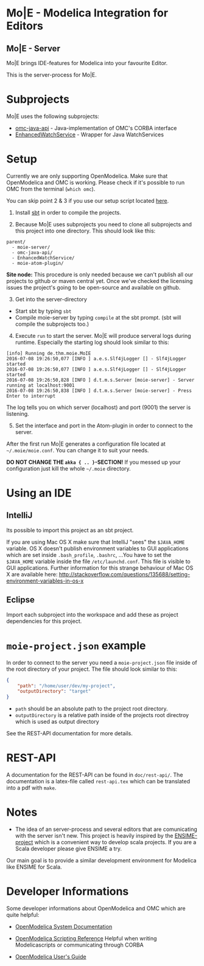 # Mo|E - Modelica Integration for Editors
## Mo|E - Server
Mo|E brings IDE-features for Modelica into your favourite Editor.

This is the server-process for Mo|E.

# Subprojects
Mo|E uses the following subprojects:
- [omc-java-api](https://git.thm.de/njss90/omc-java-api) -
  Java-implementation of OMC's CORBA interface
- [EnhancedWatchService](https://github.com/njustus/EnhancedWatchService) -
  Wrapper for Java WatchServices

# Setup
Currently we are only supporting OpenModelica. Make sure that OpenModelica and OMC is
working. Please check if it's possible to run OMC from the terminal (```which omc```).

You can skip point 2 & 3 if you use our setup script located [here](https://git.thm.de/njss90/moie-server/blob/master/tools/setup.sh).

1. Install [sbt](http://www.scala-sbt.org/) in order to compile the projects.

2. Because Mo|E uses subprojects you need to clone all subprojects and this project into
one directory. This should look like this:
  ```
  parent/
    - moie-server/
    - omc-java-api/
    - EnhancedWatchService/
    - moie-atom-plugin/
  ```
  __Site node:__ This procedure is only needed because we can't publish all our projects
  to github or maven central yet. Once we've checked the licensing issues the project's going
  to be open-source and available on github.

3. Get into the server-directory
  - Start sbt by typing ```sbt```
  - Compile moie-server by typing ```compile``` at the sbt prompt.
    (sbt will compile the subprojects too.)

4. Execute ```run``` to start the server. Mo|E will produce serveral logs during runtime.
  Especially the starting log should look similar to this:
```
[info] Running de.thm.moie.MoIE
2016-07-08 19:26:50,077 [INFO ] a.e.s.Slf4jLogger [] - Slf4jLogger started
2016-07-08 19:26:50,077 [INFO ] a.e.s.Slf4jLogger [] - Slf4jLogger started
2016-07-08 19:26:50,828 [INFO ] d.t.m.s.Server [moie-server] - Server running at localhost:9001
2016-07-08 19:26:50,838 [INFO ] d.t.m.s.Server [moie-server] - Press Enter to interrupt
```
  The log tells you on which server (localhost) and port (9001) the server is listening.

5. Set the interface and port in the Atom-plugin in order to connect to the server.

After the first run Mo|E generates a configuration file located at ```~/.moie/moie.conf```. You can change it to suit your needs.

__DO NOT CHANGE THE ```akka { .. }```-SECTION!__
If you messed up your configuration just kill the whole ```~/.moie``` directory.

# Using an IDE

## IntelliJ
Its possible to import this project as an sbt project.

If you are using Mac OS X make sure that IntelliJ "sees" the
```$JAVA_HOME``` variable. OS X doesn't publish environment
variables to GUI applications which are set inside
```.bash_profile```, ```.bashrc```, ...You have to set
the ```$JAVA_HOME``` variable inside
the file ```/etc/launchd.conf```. This file is visible to GUI applications.
Further information for this strange behaviour of Mac OS X are available here:
http://stackoverflow.com/questions/135688/setting-environment-variables-in-os-x

## Eclipse
Import each subproject into the workspace and add these as project
dependencies for this project.

# `moie-project.json` example
In order to connect to the server you need a `moie-project.json` file inside
of the root directory of your project. The file should look similar to this:
```json
{
	"path": "/home/user/dev/my-project",
	"outputDirectory": "target"
}
```
- `path` should be an absolute path to the project root directory.
- `outputDirectory` is a relative path inside of the projects
  root directroy which is used as output directory

See the REST-API documentation for more details.

# REST-API
A documentation for the REST-API can be found in
``` doc/rest-api/ ```.
The documentation is a latex-file called ``` rest-api.tex ``` which
can be translated into a pdf with ``` make ```.

# Notes
  - The idea of an server-process and several editors that are comunicating with
  the server isn't new. This project is heavily inspired by the [ENSIME-project](http://ensime.github.io/)
  which is a convenient way to develop scala projects.
  If you are a Scala developer please give ENSIME a try.

  Our main goal is to provide a similar development environment for Modelica
  like ENSIME for Scala.

# Developer Informations
Some developer informations about OpenModelica and OMC which are quite helpful:

- [OpenModelica System Documentation](https://openmodelica.org/svn/OpenModelica/tags/OPENMODELICA_1_9_0_BETA_4/doc/OpenModelicaSystem.pdf)

- [OpenModelica Scripting Reference](https://build.openmodelica.org/Documentation/OpenModelica.Scripting.html)
Helpful when writing Modelicascripts or communicating through CORBA

- [OpenModelica User's Guide](https://openmodelica.org/doc/OpenModelicaUsersGuide/latest/)
